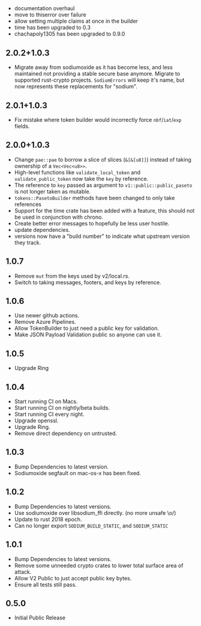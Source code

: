 ## <Unreleased>

* documentation overhaul
* move to thiserror over failure
* allow setting multiple claims at once in the builder
* time has been upgraded to 0.3
* chachapoly1305 has been upgraded to 0.9.0

## 2.0.2+1.0.3

* Migrate away from sodiumoxide as it has become less, and less maintained not
  providing a stable secure base anymore. Migrate to supported rust-crypto
  projects. `SodiumErrors` will keep it's name, but now represents these
  replacements for "sodium".

## 2.0.1+1.0.3

* Fix mistake where token builder would incorrectly force `nbf`/`iat`/`exp` fields.

## 2.0.0+1.0.3

* Change `pae::pae` to borrow a slice of slices (`&[&[u8]]`) instead of taking ownership of a `Vec<Vec<u8>>`.
* High-level functions like `validate_local_token` and `validate_public_token` now take the `key` by reference.
* The reference to `key` passed as argument to `v1::public::public_paseto` is not longer taken as mutable.
* `tokens::PasetoBuilder` methods have been changed to only take references
* Support for the time crate has been added with a feature, this should not be used in conjunction with chrono.
* Create better error messages to hopefully be less user hostile.
* update dependencies.
* versions now have a "build number" to indicate what upstream version they track.

## 1.0.7

* Remove `mut` from the keys used by v2/local.rs.
* Switch to taking messages, footers, and keys by reference.

## 1.0.6

* Use newer github actions.
* Remove Azure Pipelines.
* Allow TokenBuilder to just need a public key for validation.
* Make JSON Payload Validation public so anyone can use it.

## 1.0.5

* Upgrade Ring

## 1.0.4

* Start running CI on Macs.
* Start running CI on nightly/beta builds.
* Start running CI every night.
* Upgrade openssl.
* Upgrade Ring.
* Remove direct dependency on untrusted.

## 1.0.3

* Bump Dependencies to latest version.
* Sodiumoxide segfault on mac-os-x has been fixed.

## 1.0.2

* Bump Dependencies to latest versions.
* Use sodiumoxide over libsodium_ffi directly. (no more unsafe \o/)
* Update to rust 2018 epoch.
* Can no longer export `SODIUM_BUILD_STATIC`, and `SODIUM_STATIC`

## 1.0.1

* Bump Dependencies to latest versions.
* Remove some unneeded crypto crates to lower total surface area of attack.
* Allow V2 Public to just accept public key bytes.
* Ensure all tests still pass.

## 0.5.0

* Initial Public Release
